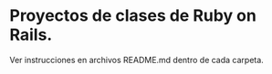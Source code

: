 # Proyectos de clases de Ruby on Rails.

Ver instrucciones en archivos README.md dentro de cada carpeta.